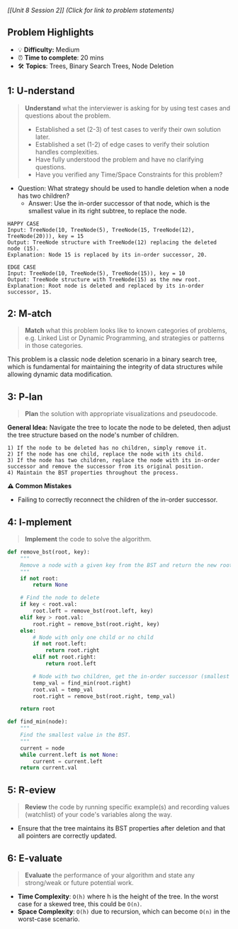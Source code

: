 *[[Unit 8 Session 2]] (Click for link to problem statements)*

## Problem Highlights

* 💡 **Difficulty:** Medium
* ⏰ **Time to complete**: 20 mins
* 🛠️ **Topics**: Trees, Binary Search Trees, Node Deletion
    
## 1: U-nderstand

> **Understand** what the interviewer is asking for by using test cases and questions about the problem.
> - Established a set (2-3) of test cases to verify their own solution later.
> - Established a set (1-2) of edge cases to verify their solution handles complexities.
> - Have fully understood the problem and have no clarifying questions.
> - Have you verified any Time/Space Constraints for this problem?

- Question: What strategy should be used to handle deletion when a node has two children?
    - Answer: Use the in-order successor of that node, which is the smallest value in its right subtree, to replace the node.

```
HAPPY CASE
Input: TreeNode(10, TreeNode(5), TreeNode(15, TreeNode(12), TreeNode(20))), key = 15
Output: TreeNode structure with TreeNode(12) replacing the deleted node (15).
Explanation: Node 15 is replaced by its in-order successor, 20.

EDGE CASE
Input: TreeNode(10, TreeNode(5), TreeNode(15)), key = 10
Output: TreeNode structure with TreeNode(15) as the new root.
Explanation: Root node is deleted and replaced by its in-order successor, 15.
```

## 2: M-atch

> **Match** what this problem looks like to known categories of problems, e.g. Linked List or Dynamic Programming, and strategies or patterns in those categories.

This problem is a classic node deletion scenario in a binary search tree, which is fundamental for maintaining the integrity of data structures while allowing dynamic data modification.

## 3: P-lan

> **Plan** the solution with appropriate visualizations and pseudocode.

**General Idea:** Navigate the tree to locate the node to be deleted, then adjust the tree structure based on the node's number of children.

```
1) If the node to be deleted has no children, simply remove it.
2) If the node has one child, replace the node with its child.
3) If the node has two children, replace the node with its in-order successor and remove the successor from its original position.
4) Maintain the BST properties throughout the process.
```

**⚠️ Common Mistakes**

- Failing to correctly reconnect the children of the in-order successor.

## 4: I-mplement

> **Implement** the code to solve the algorithm.

```python
def remove_bst(root, key):
    """
    Remove a node with a given key from the BST and return the new root.
    """
    if not root:
        return None

    # Find the node to delete
    if key < root.val:
        root.left = remove_bst(root.left, key)
    elif key > root.val:
        root.right = remove_bst(root.right, key)
    else:
        # Node with only one child or no child
        if not root.left:
            return root.right
        elif not root.right:
            return root.left

        # Node with two children, get the in-order successor (smallest in the right subtree)
        temp_val = find_min(root.right)
        root.val = temp_val
        root.right = remove_bst(root.right, temp_val)

    return root

def find_min(node):
    """
    Find the smallest value in the BST.
    """
    current = node
    while current.left is not None:
        current = current.left
    return current.val
```

## 5: R-eview

> **Review** the code by running specific example(s) and recording values (watchlist) of your code's variables along the way.

- Ensure that the tree maintains its BST properties after deletion and that all pointers are correctly updated.

## 6: E-valuate

> **Evaluate** the performance of your algorithm and state any strong/weak or future potential work.

* **Time Complexity**: `O(h)` where h is the height of the tree. In the worst case for a skewed tree, this could be `O(n)`.
* **Space Complexity**: `O(h)` due to recursion, which can become `O(n)` in the worst-case scenario.
